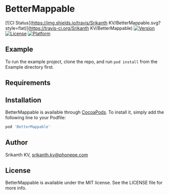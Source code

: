 # BetterMappable

[![CI Status](https://img.shields.io/travis/Srikanth KV/BetterMappable.svg?style=flat)](https://travis-ci.org/Srikanth KV/BetterMappable)
[![Version](https://img.shields.io/cocoapods/v/BetterMappable.svg?style=flat)](https://cocoapods.org/pods/BetterMappable)
[![License](https://img.shields.io/cocoapods/l/BetterMappable.svg?style=flat)](https://cocoapods.org/pods/BetterMappable)
[![Platform](https://img.shields.io/cocoapods/p/BetterMappable.svg?style=flat)](https://cocoapods.org/pods/BetterMappable)

## Example

To run the example project, clone the repo, and run `pod install` from the Example directory first.

## Requirements

## Installation

BetterMappable is available through [CocoaPods](https://cocoapods.org). To install
it, simply add the following line to your Podfile:

```ruby
pod 'BetterMappable'
```

## Author

Srikanth KV, srikanth.kv@phonepe.com

## License

BetterMappable is available under the MIT license. See the LICENSE file for more info.
